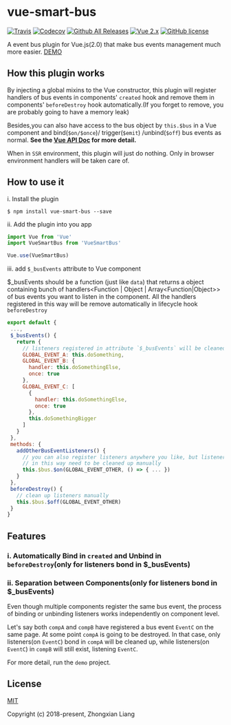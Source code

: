 # vue-smart-bus

[![Travis](https://travis-ci.com/QoVoQ/vue-smart-bus.svg?branch=master)](https://github.com/QoVoQ/vue-smart-bus)
[![Codecov](https://img.shields.io/codecov/c/github/QoVoQ/vue-smart-bus.svg)](https://codecov.io/gh/QoVoQ/vue-smart-bus)
[![Github All Releases](https://img.shields.io/npm/dt/vue-smart-bus.svg)](https://www.npmjs.com/package/vue-smart-bus)
[![Vue 2.x](https://img.shields.io/badge/vue-2.x-brightgreen.svg)](https://vuejs.org/)
[![GitHub license](https://img.shields.io/github/license/QoVoQ/vue-smart-bus.svg)](https://github.com/QoVoQ/vue-smart-bus/blob/master/LICENSE)

A event bus plugin for Vue.js(2.0) that make bus events management much more easier.
[DEMO](https://jsbin.com/jujoguhupo/1/edit?js,console,output)

## How this plugin works

By injecting a global mixins to the Vue constructor, this plugin will register
handlers of bus events in components'
`created` hook and remove them in components' `beforeDestroy`
hook automatically.(If you forget to remove, you are probably
going to have a memory leak)

Besides,you can also have access to the bus object by `this.$bus` in a Vue component and bind(`$on/$once`)/ trigger(`$emit`) /unbind(`$off`) bus events as normal.
**See the [Vue API Doc](https://vuejs.org/v2/api/#Instance-Methods-Events) for more detail.**

When in `SSR` environment, this plugin will just do nothing. Only in browser environment handlers will be taken care of.

## How to use it

i. Install the plugin

```
$ npm install vue-smart-bus --save
```

ii. Add the plugin into you app

```js
import Vue from 'Vue'
import VueSmartBus from 'VueSmartBus'

Vue.use(VueSmartBus)
```

iii. add `$_busEvents` attribute to Vue component

$_busEvents should be a function (just like `data`) that
returns a object containing bunch of handlers<Function | Object | Array<Function|Object>> of bus events
you want to listen in the component. All the handlers registered in this way will be remove automatically in lifecycle hook `beforeDestroy`

```js
export default {
 ...,
 $_busEvents() {
   return {
     // listeners registered in attribute `$_busEvents` will be cleaned up automatically
     GLOBAL_EVENT_A: this.doSomething,
     GLOBAL_EVENT_B: {
       handler: this.doSomethingElse,
       once: true
     },
     GLOBAL_EVENT_C: [
       {
         handler: this.doSomethingElse,
         once: true
       },
       this.doSomethingBigger
     ]
   }
 },
 methods: {
   addOtherBusEventListeners() {
     // you can also register listeners anywhere you like, but listeners registered
     // in this way need to be cleaned up manually
     this.$bus.$on(GLOBAL_EVENT_OTHER, () => { ... })
   }
 },
 beforeDestroy() {
   // clean up listeners manually
   this.$bus.$off(GLOBAL_EVENT_OTHER)
 }
}
```

## Features

### i. Automatically Bind in `created` and Unbind in `beforeDestroy`(only for listeners bond in $_busEvents)

### ii. Separation between Components(only for listeners bond in $_busEvents)

Even though multiple components register the same bus event, the process
of binding or unbinding listeners works independently on component level.

Let's say both `compA` and `compB` have registered a bus event
`EventC` on the same page. At some point `compA` is going to be
destroyed. In that case, only listeners(on `EventC`) bond in `compA` will
be cleaned up, while listeners(on `EventC`) in `compB` will still exist,
listening `EventC`.

For more detail, run the `demo` project.

## License

[MIT](https://opensource.org/licenses/MIT)

Copyright (c) 2018-present, Zhongxian Liang
